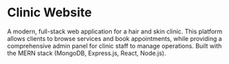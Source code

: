 # Clinic Website
A modern, full-stack web application for a hair and skin clinic. This platform allows clients to browse services and book appointments, while providing a comprehensive admin panel for clinic staff to manage operations. Built with the MERN stack (MongoDB, Express.js, React, Node.js).
